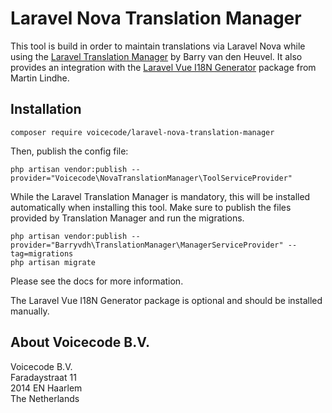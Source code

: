 # Laravel Nova Translation Manager

This tool is build in order to maintain translations via Laravel Nova while using the [Laravel Translation Manager] by Barry van den Heuvel. It also provides an integration with the [Laravel Vue I18N Generator] package from Martin Lindhe.

## Installation

```
composer require voicecode/laravel-nova-translation-manager
```

Then, publish the config file:

```
php artisan vendor:publish --provider="Voicecode\NovaTranslationManager\ToolServiceProvider"
```

While the Laravel Translation Manager is mandatory, this will be installed automatically when installing this tool. Make sure to publish the files provided by Translation Manager and run the migrations.

```
php artisan vendor:publish --provider="Barryvdh\TranslationManager\ManagerServiceProvider" --tag=migrations
php artisan migrate
```

Please see the docs for more information. 

The Laravel Vue I18N Generator package is optional and should be installed manually.

## About Voicecode B.V.
Voicecode B.V.  
Faradaystraat 11   
2014 EN Haarlem  
The Netherlands  

[Laravel Translation Manager]: https://github.com/barryvdh/laravel-translation-manager
[Laravel Vue I18N Generator]: https://github.com/martinlindhe/laravel-vue-i18n-generator
